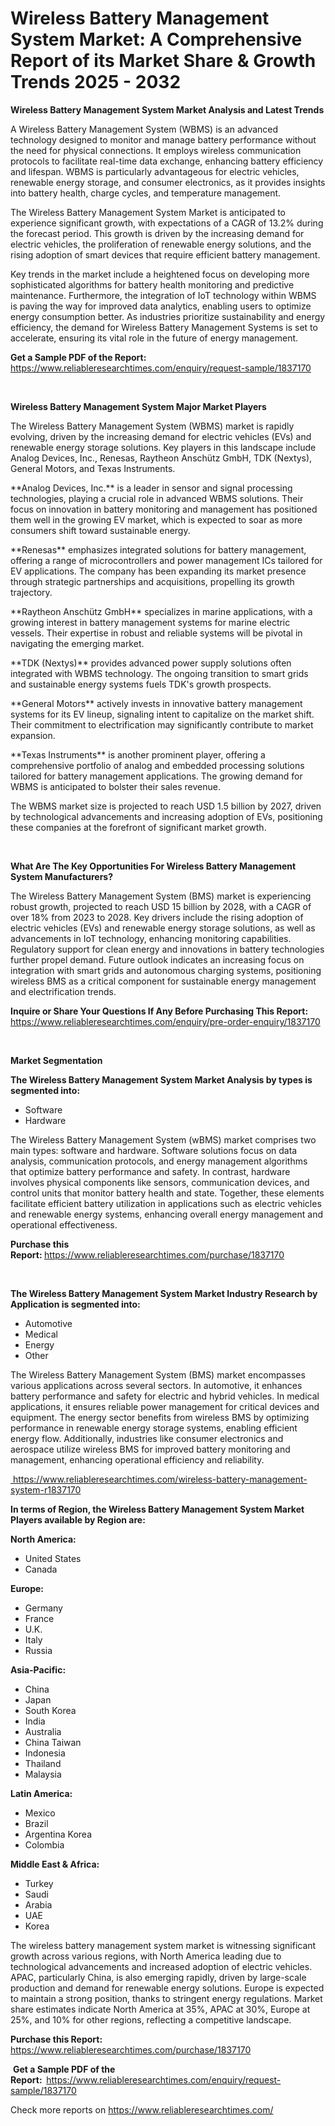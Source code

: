 <p><h1>Wireless Battery Management System Market: A Comprehensive Report of its Market Share & Growth Trends 2025 - 2032</h1></p><p><strong>Wireless Battery Management System Market Analysis and Latest Trends</strong></p>
<p><p>A Wireless Battery Management System (WBMS) is an advanced technology designed to monitor and manage battery performance without the need for physical connections. It employs wireless communication protocols to facilitate real-time data exchange, enhancing battery efficiency and lifespan. WBMS is particularly advantageous for electric vehicles, renewable energy storage, and consumer electronics, as it provides insights into battery health, charge cycles, and temperature management.</p><p>The Wireless Battery Management System Market is anticipated to experience significant growth, with expectations of a CAGR of 13.2% during the forecast period. This growth is driven by the increasing demand for electric vehicles, the proliferation of renewable energy solutions, and the rising adoption of smart devices that require efficient battery management. </p><p>Key trends in the market include a heightened focus on developing more sophisticated algorithms for battery health monitoring and predictive maintenance. Furthermore, the integration of IoT technology within WBMS is paving the way for improved data analytics, enabling users to optimize energy consumption better. As industries prioritize sustainability and energy efficiency, the demand for Wireless Battery Management Systems is set to accelerate, ensuring its vital role in the future of energy management.</p></p>
<p><strong>Get a Sample PDF of the Report:&nbsp;</strong> <a href="https://www.reliableresearchtimes.com/enquiry/request-sample/1837170?utm_campaign=2937&utm_medium=2&utm_source=Github&utm_content=ia&utm_term=11032025&utm_id=wireless-battery-management-system">https://www.reliableresearchtimes.com/enquiry/request-sample/1837170</a></p>
<p>&nbsp;</p>
<p><strong>Wireless Battery Management System Major Market Players</strong></p>
<p><p>The Wireless Battery Management System (WBMS) market is rapidly evolving, driven by the increasing demand for electric vehicles (EVs) and renewable energy storage solutions. Key players in this landscape include Analog Devices, Inc., Renesas, Raytheon Anschütz GmbH, TDK (Nextys), General Motors, and Texas Instruments.</p><p>**Analog Devices, Inc.** is a leader in sensor and signal processing technologies, playing a crucial role in advanced WBMS solutions. Their focus on innovation in battery monitoring and management has positioned them well in the growing EV market, which is expected to soar as more consumers shift toward sustainable energy. </p><p>**Renesas** emphasizes integrated solutions for battery management, offering a range of microcontrollers and power management ICs tailored for EV applications. The company has been expanding its market presence through strategic partnerships and acquisitions, propelling its growth trajectory.</p><p>**Raytheon Anschütz GmbH** specializes in marine applications, with a growing interest in battery management systems for marine electric vessels. Their expertise in robust and reliable systems will be pivotal in navigating the emerging market.</p><p>**TDK (Nextys)** provides advanced power supply solutions often integrated with WBMS technology. The ongoing transition to smart grids and sustainable energy systems fuels TDK's growth prospects.</p><p>**General Motors** actively invests in innovative battery management systems for its EV lineup, signaling intent to capitalize on the market shift. Their commitment to electrification may significantly contribute to market expansion.</p><p>**Texas Instruments** is another prominent player, offering a comprehensive portfolio of analog and embedded processing solutions tailored for battery management applications. The growing demand for WBMS is anticipated to bolster their sales revenue.</p><p>The WBMS market size is projected to reach USD 1.5 billion by 2027, driven by technological advancements and increasing adoption of EVs, positioning these companies at the forefront of significant market growth.</p></p>
<p>&nbsp;</p>
<p><strong>What Are The Key Opportunities For Wireless Battery Management System Manufacturers?</strong></p>
<p><p>The Wireless Battery Management System (BMS) market is experiencing robust growth, projected to reach USD 15 billion by 2028, with a CAGR of over 18% from 2023 to 2028. Key drivers include the rising adoption of electric vehicles (EVs) and renewable energy storage solutions, as well as advancements in IoT technology, enhancing monitoring capabilities. Regulatory support for clean energy and innovations in battery technologies further propel demand. Future outlook indicates an increasing focus on integration with smart grids and autonomous charging systems, positioning wireless BMS as a critical component for sustainable energy management and electrification trends.</p></p>
<p><strong>Inquire or Share Your Questions If Any Before Purchasing This Report:</strong> <a href="https://www.reliableresearchtimes.com/enquiry/pre-order-enquiry/1837170?utm_campaign=2937&utm_medium=2&utm_source=Github&utm_content=ia&utm_term=11032025&utm_id=wireless-battery-management-system">https://www.reliableresearchtimes.com/enquiry/pre-order-enquiry/1837170</a></p>
<p>&nbsp;</p>
<p><strong>Market Segmentation</strong></p>
<p><strong>The Wireless Battery Management System Market Analysis by types is segmented into:</strong></p>
<p><ul><li>Software</li><li>Hardware</li></ul></p>
<p><p>The Wireless Battery Management System (wBMS) market comprises two main types: software and hardware. Software solutions focus on data analysis, communication protocols, and energy management algorithms that optimize battery performance and safety. In contrast, hardware involves physical components like sensors, communication devices, and control units that monitor battery health and state. Together, these elements facilitate efficient battery utilization in applications such as electric vehicles and renewable energy systems, enhancing overall energy management and operational effectiveness.</p></p>
<p><strong>Purchase this Report:&nbsp;</strong><a href="https://www.reliableresearchtimes.com/purchase/1837170?utm_campaign=2937&utm_medium=2&utm_source=Github&utm_content=ia&utm_term=11032025&utm_id=wireless-battery-management-system">https://www.reliableresearchtimes.com/purchase/1837170</a></p>
<p>&nbsp;</p>
<p><strong>The Wireless Battery Management System Market Industry Research by Application is segmented into:</strong></p>
<p><ul><li>Automotive</li><li>Medical</li><li>Energy</li><li>Other</li></ul></p>
<p><p>The Wireless Battery Management System (BMS) market encompasses various applications across several sectors. In automotive, it enhances battery performance and safety for electric and hybrid vehicles. In medical applications, it ensures reliable power management for critical devices and equipment. The energy sector benefits from wireless BMS by optimizing performance in renewable energy storage systems, enabling efficient energy flow. Additionally, industries like consumer electronics and aerospace utilize wireless BMS for improved battery monitoring and management, enhancing operational efficiency and reliability.</p></p>
<p><a href="https://www.reliableresearchtimes.com/wireless-battery-management-system-r1837170?utm_campaign=2937&utm_medium=2&utm_source=Github&utm_content=ia&utm_term=11032025&utm_id=wireless-battery-management-system">&nbsp;https://www.reliableresearchtimes.com/wireless-battery-management-system-r1837170</a></p>
<p><strong>In terms of Region, the Wireless Battery Management System Market Players available by Region are:</strong></p>
<p>
    <p> <strong> North America: </strong>
        <ul>
            <li>United States</li>
            <li>Canada</li>
        </ul>
        </p> 
    <p> <strong> Europe: </strong>
        <ul>
            <li>Germany</li>
            <li>France</li>
            <li>U.K.</li>
            <li>Italy</li>
            <li>Russia</li>
        </ul>
        </p> 
    <p> <strong> Asia-Pacific: </strong>
        <ul>
            <li>China</li>
            <li>Japan</li>
            <li>South Korea</li>
            <li>India</li>
            <li>Australia</li>
            <li>China Taiwan</li>
            <li>Indonesia</li>
            <li>Thailand</li>
            <li>Malaysia</li>
        </ul>
        </p> 
    <p> <strong> Latin America: </strong>
        <ul>
            <li>Mexico</li>
            <li>Brazil</li>
            <li>Argentina Korea</li>
            <li>Colombia</li>
        </ul>
        </p> 
    <p> <strong> Middle East & Africa: </strong>
        <ul>
            <li>Turkey</li>
            <li>Saudi</li>
            <li>Arabia</li>
            <li>UAE</li>
            <li>Korea</li>
        </ul>
    </p>
    </p>
<p><p>The wireless battery management system market is witnessing significant growth across various regions, with North America leading due to technological advancements and increased adoption of electric vehicles. APAC, particularly China, is also emerging rapidly, driven by large-scale production and demand for renewable energy solutions. Europe is expected to maintain a strong position, thanks to stringent energy regulations. Market share estimates indicate North America at 35%, APAC at 30%, Europe at 25%, and 10% for other regions, reflecting a competitive landscape.</p></p>
<p><strong>Purchase this Report: </strong><a href="https://www.reliableresearchtimes.com/purchase/1837170?utm_campaign=2937&utm_medium=2&utm_source=Github&utm_content=ia&utm_term=11032025&utm_id=wireless-battery-management-system">https://www.reliableresearchtimes.com/purchase/1837170</a></p>
<p>&nbsp;<strong>Get a Sample PDF of the Report:&nbsp;&nbsp;</strong><a href="https://www.reliableresearchtimes.com/enquiry/request-sample/1837170?utm_campaign=2937&utm_medium=2&utm_source=Github&utm_content=ia&utm_term=11032025&utm_id=wireless-battery-management-system">https://www.reliableresearchtimes.com/enquiry/request-sample/1837170</a></p>
<p><strong></strong></p>
<p>Check more reports on <a href="https://www.reliableresearchtimes.com/?utm_campaign=2937&utm_medium=2&utm_source=Github&utm_content=ia&utm_term=11032025&utm_id=wireless-battery-management-system">https://www.reliableresearchtimes.com/</a></p>